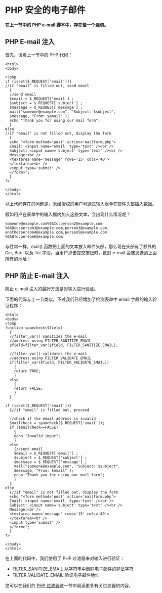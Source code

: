 
# PHP 安全的电子邮件




**在上一节中的 PHP e-mail 脚本中，存在着一个漏洞。**

## PHP E-mail 注入

首先，请看上一节中的 PHP 代码：

```
<html>
<body>

<?php
if (isset($_REQUEST['email']))
//if "email" is filled out, send email
  {
  //send email
  $email = $_REQUEST['email'] ; 
  $subject = $_REQUEST['subject'] ;
  $message = $_REQUEST['message'] ;
  mail("someone@example.com", "Subject: $subject",
  $message, "From: $email" );
  echo "Thank you for using our mail form";
  }
else
//if "email" is not filled out, display the form
  {
  echo "<form method='post' action='mailform.php'>
  Email: <input name='email' type='text' /><br />
  Subject: <input name='subject' type='text' /><br />
  Message:<br />
  <textarea name='message' rows='15' cols='40'>
  </textarea><br />
  <input type='submit' />
  </form>";
  }
?>

</body>
</html>
```

以上代码存在的问题是，未经授权的用户可通过输入表单在邮件头部插入数据。

假如用户在表单中的输入框内加入这些文本，会出现什么情况呢？

```
someone@example.com%0ACc:person2@example.com
%0ABcc:person3@example.com,person3@example.com,
anotherperson4@example.com,person5@example.com
%0ABTo:person6@example.com
```

与往常一样，mail() 函数把上面的文本放入邮件头部，那么现在头部有了额外的 Cc:, Bcc: 以及 To: 字段。当用户点击提交按钮时，这封 e-mail 会被发送到上面所有的地址！

## PHP 防止 E-mail 注入

防止 e-mail 注入的最好方法是对输入进行验证。

下面的代码与上一节类似，不过我们已经增加了检测表单中 email 字段的输入验证程序：

```
<html>
<body>
<?php
function spamcheck($field)
  {
  //filter_var() sanitizes the e-mail 
  //address using FILTER_SANITIZE_EMAIL
  $field=filter_var($field, FILTER_SANITIZE_EMAIL);

  //filter_var() validates the e-mail
  //address using FILTER_VALIDATE_EMAIL
  if(filter_var($field, FILTER_VALIDATE_EMAIL))
    {
    return TRUE;
    }
  else
    {
    return FALSE;
    }
  }

if (isset($_REQUEST['email']))
  {//if "email" is filled out, proceed

  //check if the email address is invalid
  $mailcheck = spamcheck($_REQUEST['email']);
  if ($mailcheck==FALSE)
    {
    echo "Invalid input";
    }
  else
    {//send email
    $email = $_REQUEST['email'] ; 
    $subject = $_REQUEST['subject'] ;
    $message = $_REQUEST['message'] ;
    mail("someone@example.com", "Subject: $subject",
    $message, "From: $email" );
    echo "Thank you for using our mail form";
    }
  }
else
  {//if "email" is not filled out, display the form
  echo "<form method='post' action='mailform.php'>
  Email: <input name='email' type='text' /><br />
  Subject: <input name='subject' type='text' /><br />
  Message:<br />
  <textarea name='message' rows='15' cols='40'>
  </textarea><br />
  <input type='submit' />
  </form>";
  }
?>

</body>
</html>
```

在上面的代码中，我们使用了 PHP 过滤器来对输入进行验证：

*   FILTER_SANITIZE_EMAIL 从字符串中删除电子邮件的非法字符
*   FILTER_VALIDATE_EMAIL 验证电子邮件地址

您可以在我们的 [PHP 过滤器](/php/php_filter.asp "PHP 过滤器")这一节中阅读更多有关过滤器的内容。




